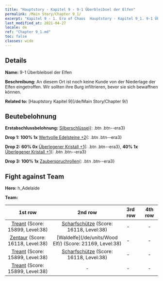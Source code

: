 ```yaml
---
title: "Hauptstory - Kapitel 9 - 9-1 Überbleibsel der Elfen"
permalink: /Main Story/Chapter 9_1/
excerpt: "Kapitel 9 - 1. Era of Chaos  Hauptstory - Kapitel 9_1. 9-1 Überbleibsel der Elfen"
last_modified_at: 2021-04-27
locale: de
ref: "Chapter 9_1.md"
toc: false
classes: wide
---
```


## Details

 **Name:** 9-1 Überbleibsel der Elfen

 **Beschreibung:** An diesem Ort ist noch keine Kunde von der Niederlage der Elfen eingetroffen. Wir sollten ihre Burg infiltrieren, bevor sie sich bewaffnen können.

 **Related to:** [Hauptstory Kapitel 9](/de/Main Story/Chapter 9/)

## Beutebelohnung

 **Erstabschlussbelohnung:** [Silberschlüssel](/ItemsDE/con_693/){: .btn .btn--era3}

 **Drop 1:** **100% 1x** [Wertvolle Edelsteine +2](/ItemsDE/mat_30/){: .btn .btn--era3}

 **Drop 2:** **60% 0x** [Überlegener Kristall +1](/ItemsDE/mat_24/){: .btn .btn--era3}, **40% 1x** [Überlegener Kristall +1](/ItemsDE/mat_24/){: .btn .btn--era3}

 **Drop 3:** **100% 1x** [Zauberspruchrollen](/ItemsDE/con_694/){: .btn .btn--era3}


## Fight against Team
 **Hero:** h_Adelaide

 **Team:**


  | 1st row | 2nd row | 3rd row | 4th row |
  |:----:|:----:|:----|:----:|
  | [Treant](/de/units/Treant/) (Score: 15899, Level:38)  | [Scharfschütze](/de/units/Marksman/) (Score: 16118, Level:38)  | - | - |
  | [Zentaur](/de/units/Centaur/) (Score: 16118, Level:38)  | [Waldelfe](/de/units/Wood Elf/) (Score: 21169, Level:38)  | - | - |
  | [Treant](/de/units/Treant/) (Score: 15899, Level:38)  | [Scharfschütze](/de/units/Marksman/) (Score: 16118, Level:38)  | - | - |
  | [Treant](/de/units/Treant/) (Score: 15899, Level:38)  | - | - | - |


